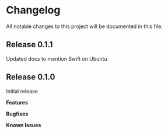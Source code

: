# Changelog

All notable changes to this project will be documented in this file.

## Release 0.1.1
Updated docs to mention Swift on Ubuntu

## Release 0.1.0
Initial release

**Features**

**Bugfixes**

**Known Issues**
